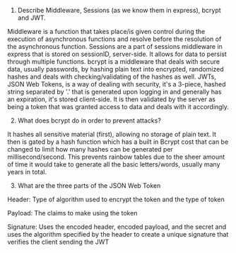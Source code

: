 <!-- Answers to the Short Answer Essay Questions go here -->
1. Describe Middleware, Sessions (as we know them in express), bcrypt and JWT.

Middleware is a function that takes place/is given control during the execution of asynchronous functions and resolve before the resolution of the asynchronous function.
Sessions are a part of sessions middleware in express that is stored on sessionID, server-side. It allows for data to persist through multiple functions.
bcrypt is a middleware that deals with secure data, usually passwords, by hashing plain text into encrypted, randomized hashes and deals with checking/validating of the hashes as well.
JWTs, JSON Web Tokens, is a way of dealing with security, it's a 3-piece, hashed string separated by '.' that is generated upon logging in and generally has an expiration, it's stored client-side. It is then validated by the server as being a token that was granted access to data and deals with it accordingly.

2. What does bcrypt do in order to prevent attacks?

It hashes all sensitive material (first), allowing no storage of plain text. It then is gated by a hash function which has a built in Bcrypt cost that can be changed to limit how many hashes can be generated per millisecond/second. This prevents rainbow tables due to the sheer amount of time it would take to generate all the basic letters/words, usually many years in total. 

3. What are the three parts of the JSON Web Token

Header: Type of algorithm used to encrypt the token and the type of token

Payload: The claims to make using the token

Signature: Uses the encoded header, encoded payload, and the secret and uses the algorithm specified by the header to create a unique signature that verifies the client sending the JWT
